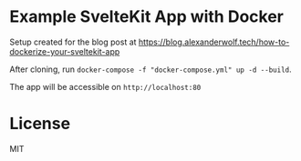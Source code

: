 # Example SvelteKit App with Docker

Setup created for the blog post at https://blog.alexanderwolf.tech/how-to-dockerize-your-sveltekit-app

After cloning, run `docker-compose -f "docker-compose.yml" up -d --build`.

The app will be accessible on `http://localhost:80`

# License

MIT